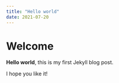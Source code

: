 ```yaml
---
title: "Hello world"
date: 2021-07-20
---
```


# Welcome

**Hello world**, this is my first Jekyll blog post.

I hope you like it!
